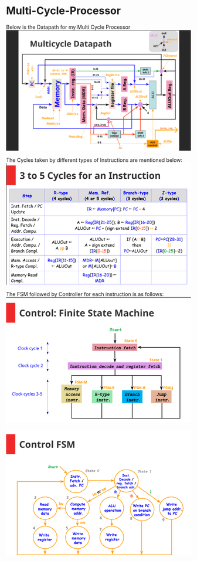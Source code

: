 ﻿# Multi-Cycle-Processor
Below is the Datapath for my Multi Cycle Processor
![alt text](https://github.com/nikhilgurjar02/Multi-Cycle-Processor/blob/main/MultiMips_Edited.png?raw=true)

The Cycles taken by different types of Instructions are mentioned below:
![alt text](https://github.com/nikhilgurjar02/Multi-Cycle-Processor/blob/main/datapath_multicycle_processor.png?raw=true)

The FSM followed by Controller for each instruction is as follows:
![alt text](https://github.com/nikhilgurjar02/Multi-Cycle-Processor/blob/main/multicycle_path_FSM.png)

![alt text](https://github.com/nikhilgurjar02/Multi-Cycle-Processor/blob/main/Controller_FSM.png)

